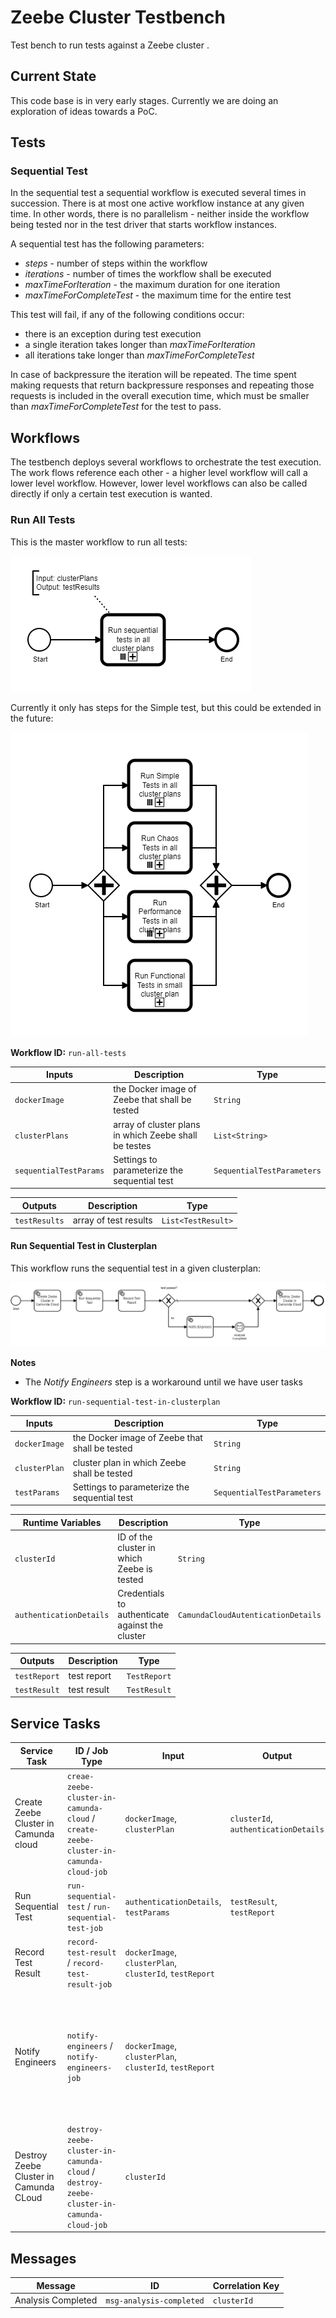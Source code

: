 # Zeebe Cluster Testbench

Test bench to run tests against a Zeebe cluster .

## Current State
This code base is in very early stages. Currently we are doing an exploration of ideas towards a PoC.

## Tests

### Sequential Test
In the sequential test a sequential workflow is executed several times in succession. There is at most one active workflow instance at any given time. In other words, there is no parallelism - neither inside the workflow being tested nor in the test driver that starts workflow instances.

A sequential test has the following parameters:
* _steps_ - number of steps within the workflow
* _iterations_ - number of times the workflow shall be executed
* _maxTimeForIteration_ - the maximum duration for one iteration 
* _maxTimeForCompleteTest_ - the maximum time for the entire test

This test will fail, if any of the following conditions occur:
* there is an exception during test execution
* a single iteration takes longer than _maxTimeForIteration_
* all iterations take longer than _maxTimeForCompleteTest_

In case of backpressure the iteration will be repeated. The time spent making requests that return backpressure responses and repeating those requests is included in the overall execution time, which must be smaller than _maxTimeForCompleteTest_ for the test to pass.

## Workflows
The testbench deploys several workflows to orchestrate the test execution. The work flows reference each other - a higher level workflow will call a lower level workflow. 
However, lower level workflows can also be called directly if only a certain test execution is wanted.

### Run All Tests
This is the master workflow to run all tests:

![run-all-tests workflow](assets/run-all-tests.png "Run all Tests workflow")

Currently it only has steps for the Simple test, but this could be extended in the future:

![run-all-tests workflow (vision)](assets/run-all-tests-vision.png "Run all Tests workflow (Vision)")

**Workflow ID:** `run-all-tests`
 
| Inputs | Description | Type |
| ------ | ----------- | ---- | 
| `dockerImage` | the Docker image of Zeebe that shall be tested | `String` |
| `clusterPlans` | array of cluster plans in which Zeebe shall be testes | `List<String>` |
| `sequentialTestParams` | Settings to parameterize the sequential test | `SequentialTestParameters` |

| Outputs | Description | Type |
| ------- | ----------- | ---- |
| `testResults` | array of test results | `List<TestResult>` |

#### Run Sequential Test in Clusterplan
This workflow runs the sequential test in a given clusterplan:

![run-sequential-test-in-clusterplan workflow](assets/run-sequential-test-in-clusterplan.png "Run Sequential Test in Clusterplan workflow")

**Notes**
* The _Notify Engineers_ step is a workaround until we have user tasks

**Workflow ID:** `run-sequential-test-in-clusterplan`
 
| Inputs | Description | Type |
| ------ | ----------- | ---- |
| `dockerImage` | the Docker image of Zeebe that shall be tested | `String` |
| `clusterPlan` | cluster plan in which Zeebe shall be tested | `String` |
| `testParams` | Settings to parameterize the sequential test | `SequentialTestParameters` |

| Runtime Variables | Description | Type |
| ----------------- | ----------- | ---- |
| `clusterId` | ID of the cluster in which Zeebe is tested | `String` |
| `authenticationDetails` | Credentials to authenticate against the cluster | `CamundaCloudAutenticationDetails` |


| Outputs | Description | Type |
| ------- | ----------- | ---- |
| `testReport` | test report | `TestReport` |
| `testResult` | test result | `TestResult` |

## Service Tasks

| Service Task | ID / Job Type | Input | Output | Headers |
| ------------ | ------------- | ----- | ------ | ------- |
| Create Zeebe Cluster in Camunda cloud | `creae-zeebe-cluster-in-camunda-cloud` / `create-zeebe-cluster-in-camunda-cloud-job` | `dockerImage`, `clusterPlan` | `clusterId`, `authenticationDetails` |   
| Run Sequential Test | `run-sequential-test` / `run-sequential-test-job` | `authenticationDetails`, `testParams` | `testResult`, `testReport` 
| Record Test Result | `record-test-result` / `record-test-result-job` | `dockerImage`, `clusterPlan`, `clusterId`, `testReport` |
| Notify Engineers | `notify-engineers` / `notify-engineers-job` | `dockerImage`, `clusterPlan`, `clusterId`, `testReport` | | `channel` - Slack channel to post to, `testType` - test type (will be part of the error message
| Destroy Zeebe Cluster in Camunda CLoud | `destroy-zeebe-cluster-in-camunda-cloud` / `destroy-zeebe-cluster-in-camunda-cloud-job` | `clusterId` |
 
## Messages
| Message | ID  | Correlation Key  | 
| ------- | --- | ---------------- |  
| Analysis Completed | `msg-analysis-completed` | `clusterId` | 
